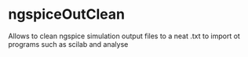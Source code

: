 ngspiceOutClean
===============

Allows to clean ngspice simulation output files to a neat .txt to import ot programs such as scilab and analyse

